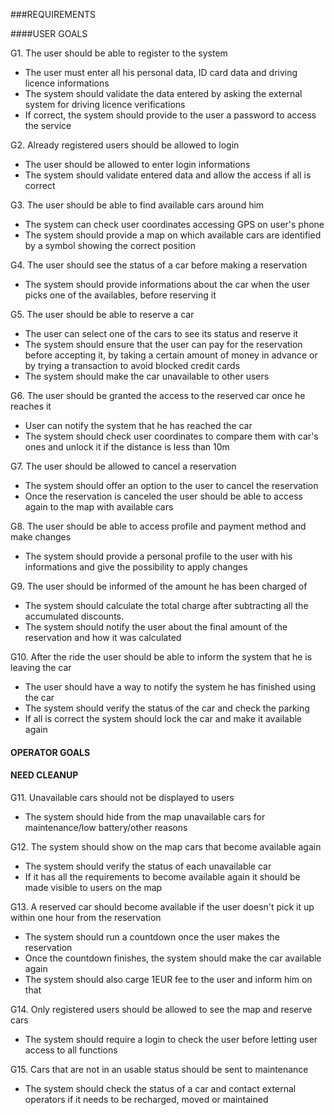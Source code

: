 ###REQUIREMENTS

####USER GOALS

G1. The user should be able to register to the system

* The user must enter all his personal data, ID card data and driving licence informations
* The system should validate the data entered by asking the external system for driving licence verifications
* If correct, the system should provide to the user a password to access the service


G2. Already registered users should be allowed to login

* The user should be allowed to enter login informations
* The system should validate entered data and allow the access if all is correct


G3. The user should be able to find available cars around him

* The system can check user coordinates accessing GPS on user's phone
* The system should provide a map on which available cars are identified by a symbol showing the correct position


G4. The user should see the status of a car before making a reservation

* The system should provide informations about the car when the user picks one of the availables, before reserving it


G5. The user should be able to reserve a car

* The user can select one of the cars to see its status and reserve it
* The system should ensure that the user can pay for the reservation before accepting it, by taking a certain amount of money in advance or by trying a transaction to avoid blocked credit cards
* The system should make the car unavailable to other users


G6. The user should be granted the access to the reserved car once he reaches it

* User can notify the system that he has reached the car
* The system should check user coordinates to compare them with car's ones and unlock it if the distance is less than 10m


G7. The user should be allowed to cancel a reservation

* The system should offer an option to the user to cancel the reservation
* Once the reservation is canceled the user should be able to access again to the map with available cars


G8. The user should be able to access profile and payment method and make changes

* The system should provide a personal profile to the user with his informations and give the possibility to apply changes


G9. The user should be informed of the amount he has been charged of

* The system should calculate the total charge after subtracting all the accumulated discounts.
* The system should notify the user about the final amount of the reservation and how it was calculated


G10. After the ride the user should be able to inform the system that he is leaving the car

* The user should have a way to notify the system he has finished using the car
* The system should verify the status of the car and check the parking
* If all is correct the system should lock the car and make it available again


#### OPERATOR GOALS


#### NEED CLEANUP

G11. Unavailable cars should not be displayed to users
* The system should hide from the map unavailable cars for maintenance/low battery/other reasons


G12. The system should show on the map cars that become available again
* The system should verify the status of each unavailable car
* If it has all the requirements to become available again it should be made visible to users on the map


G13. A reserved car should become available if the user doesn't pick it up within one hour from the reservation
* The system should run a countdown once the user makes the reservation
* Once the countdown finishes, the system should make the car available again
* The system should also carge 1EUR fee to the user and inform him on that

G14. Only registered users should be allowed to see the map and reserve cars
* The system should require a login to check the user before letting user access to all functions

G15. Cars that are not in an usable status should be sent to maintenance
* The system should check the status of a car and contact external operators if it needs to be recharged, moved or maintained